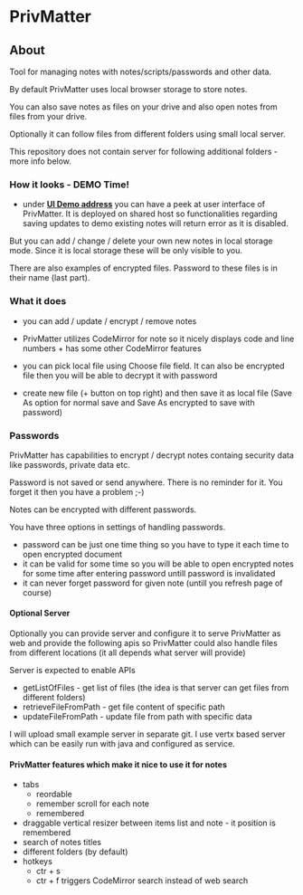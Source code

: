 # PrivMatter

## About

Tool for managing notes with notes/scripts/passwords and other data. 

By default PrivMatter uses local browser storage to store notes.

You can also save notes as files on your drive and also open notes from files from your drive.

Optionally it can follow files from different folders using small local server.

This repository does not contain server for following additional folders - more info below.

### How it looks - DEMO Time!

- under **<a href="https://cultrides.com/test/Github/PrivMatter/" target="_blank">UI Demo address</a>** you can have a peek at user interface of PrivMatter. It is deployed on shared host so functionalities regarding saving updates to demo existing notes will return error as it is disabled.

But you can add / change / delete your own new notes in local storage mode. Since it is local storage these will be only visible to you.

There are also examples of encrypted files. Password to these files is in their name (last part).

### What it does

- you can add / update / encrypt / remove notes

- PrivMatter utilizes CodeMirror for note so it nicely displays code and line numbers + has some other CodeMirror features

- you can pick local file using Choose file field. It can also be encrypted file then you will be able to decrypt it with password

- create new file (+ button on top right) and then save it as local file (Save As option for normal save and Save As encrypted to save with password)

### Passwords

PrivMatter has capabilities to encrypt / decrypt notes containg security data like passwords, private data etc.

Password is not saved or send anywhere. There is no reminder for it. You forget it then you have a problem ;-)

Notes can be encrypted with different passwords. 

You have three options in settings of handling passwords.
 - password can be just one time thing so you have to type it each time to open encrypted document
 - it can be valid for some time so you will be able to open encrypted notes for some time after entering password untill password is invalidated
 - it can never forget password for given note (untill you refresh page of course)

#### Optional Server

Optionally you can provide server and configure it to serve PrivMatter as web and provide the following apis so PrivMatter could also handle files from different locations (it all depends what server will provide)

Server is expected to enable APIs 
- getListOfFiles - get list of files (the idea is that server can get files from different folders)
- retrieveFileFromPath - get file content of specific path
- updateFileFromPath - update file from path with specific data

I will upload small example server in separate git. I use vertx based server which can be easily run with java and configured as service.

#### PrivMatter features which make it nice to use it for notes

- tabs
  - reordable
  - remember scroll for each note
  - remembered
- draggable vertical resizer between items list and note - it position is remembered
- search of notes titles
- different folders (by default)
- hotkeys
  - ctr + s
  - ctr + f triggers CodeMirror search instead of web search